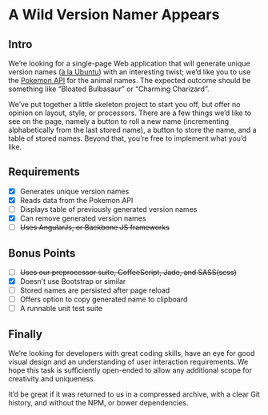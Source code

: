 # A Wild Version Namer Appears

## Intro

We’re looking for a single-page Web application that will generate unique version names ([à la Ubuntu][ubuntu-code-names]) with an interesting twist; we’d like you to use the [Pokemon API][pokemon-api] for the animal names. The expected outcome should be something like “Bloated Bulbasaur” or “Charming Charizard”.

We’ve put together a little skeleton project to start you off, but offer no opinion on layout, style, or processors. There are a few things we’d like to see on the page, namely a button to roll a new name (incrementing alphabetically from the last stored name), a button to store the name, and a table of stored names. Beyond that, you’re free to implement what you’d like.

## Requirements

- [x] Generates unique version names
- [x] Reads data from the Pokemon API
- [ ] Displays table of previously generated version names
- [x] Can remove generated version names
- [ ] ~~Uses AngularJs, or Backbone JS frameworks~~

## Bonus Points

- [ ] ~~Uses our preprocessor suite, CoffeeScript, Jade, and SASS(scss)~~
- [x] Doesn’t use Bootstrap or similar
- [ ] Stored names are persisted after page reload
- [ ] Offers option to copy generated name to clipboard
- [ ] A runnable unit test suite

## Finally

We’re looking for developers with great coding skills, have an eye for good visual design and an understanding of user interaction requirements. We hope this task is sufficiently open-ended to allow any additional scope for creativity and uniqueness.

It’d be great if it was returned to us in a compressed archive, with a clear Git history, and without the NPM, or bower dependencies.

[ubuntu-code-names]: https://wiki.ubuntu.com/DevelopmentCodeNames
[pokemon-api]: http://pokeapi.co/